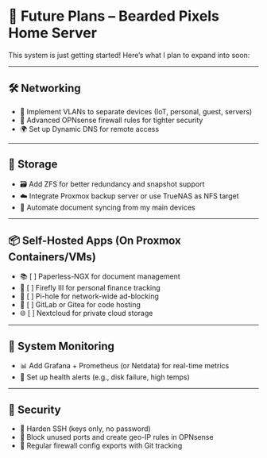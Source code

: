 
# 🧠 Future Plans – Bearded Pixels Home Server

This system is just getting started! Here’s what I plan to expand into soon:

---

## 🛠️ Networking

- 🔲 Implement VLANs to separate devices (IoT, personal, guest, servers)
- 🚦 Advanced OPNsense firewall rules for tighter security
- 🌍 Set up Dynamic DNS for remote access

---

## 💾 Storage

- 🗃️ Add ZFS for better redundancy and snapshot support
- ☁️ Integrate Proxmox backup server or use TrueNAS as NFS target
- 🔁 Automate document syncing from my main devices

---

## 📦 Self-Hosted Apps (On Proxmox Containers/VMs)

- 📚 [ ] Paperless-NGX for document management  
- 💸 [ ] Firefly III for personal finance tracking  
- 📡 [ ] Pi-hole for network-wide ad-blocking  
- 🧪 [ ] GitLab or Gitea for code hosting  
- 🌐 [ ] Nextcloud for private cloud storage  

---

## 🧰 System Monitoring

- 📊 Add Grafana + Prometheus (or Netdata) for real-time metrics
- 🔔 Set up health alerts (e.g., disk failure, high temps)

---

## 🪪 Security

- 🔐 Harden SSH (keys only, no password)
- 🚫 Block unused ports and create geo-IP rules in OPNsense
- 🧱 Regular firewall config exports with Git tracking
